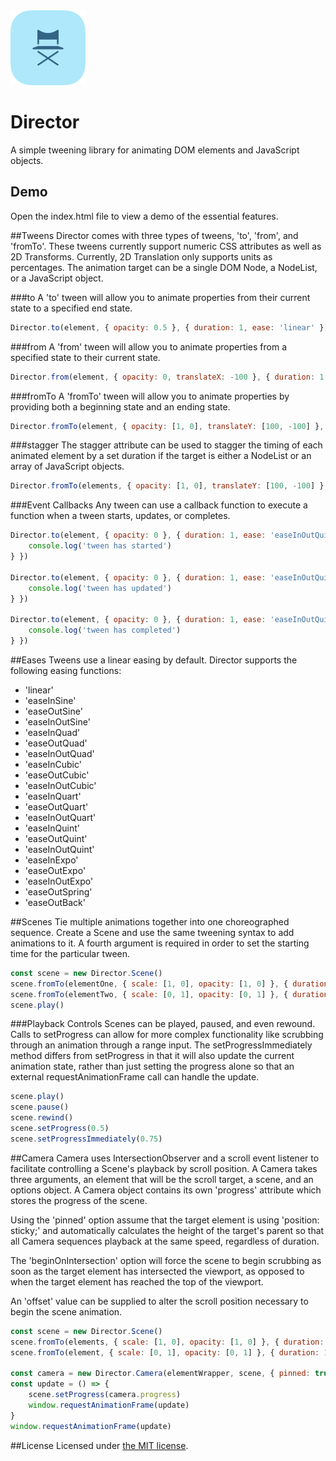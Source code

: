 <img src="/documentation/assets/img/icon.png?raw=true" width="120" style="max-width: 100%;">

# Director
A simple tweening library for animating DOM elements and JavaScript objects.

## Demo
Open the index.html file to view a demo of the essential features.

##Tweens
Director comes with three types of tweens, 'to', 'from', and 'fromTo'. These tweens currently support numeric CSS attributes as well as 2D Transforms. Currently, 2D Translation only supports units as percentages. The animation target can be a single DOM Node, a NodeList, or a JavaScript object.

###to
A 'to' tween will allow you to animate properties from their current state to a specified end state.
```javascript
Director.to(element, { opacity: 0.5 }, { duration: 1, ease: 'linear' })
```

###from
A 'from' tween will allow you to animate properties from a specified state to their current state.
```javascript
Director.from(element, { opacity: 0, translateX: -100 }, { duration: 1, ease: 'easeOutExpo' })
```

###fromTo
A 'fromTo' tween will allow you to animate properties by providing both a beginning state and an ending state.
```javascript
Director.fromTo(element, { opacity: [1, 0], translateY: [100, -100] }, { duration: 1, ease: 'easeInOutQuint' })
```

###stagger
The stagger attribute can be used to stagger the timing of each animated element by a set duration if the target is either a NodeList or an array of JavaScript objects.
```javascript
Director.fromTo(elements, { opacity: [1, 0], translateY: [100, -100] }, { duration: 1, stagger: 0.1, ease: 'easeInOutQuint' })
```

###Event Callbacks
Any tween can use a callback function to execute a function when a tween starts, updates, or completes.
```javascript
Director.to(element, { opacity: 0 }, { duration: 1, ease: 'easeInOutQuint', onStart: () => {
	console.log('tween has started')
} })

Director.to(element, { opacity: 0 }, { duration: 1, ease: 'easeInOutQuint', onUpdate: () => {
	console.log('tween has updated')
} })

Director.to(element, { opacity: 0 }, { duration: 1, ease: 'easeInOutQuint', onComplete: () => {
	console.log('tween has completed')
} })
```

##Eases
Tweens use a linear easing by default. Director supports the following easing functions:
- 'linear'
- 'easeInSine'
- 'easeOutSine'
- 'easeInOutSine'
- 'easeInQuad'
- 'easeOutQuad'
- 'easeInOutQuad'
- 'easeInCubic'
- 'easeOutCubic'
- 'easeInOutCubic'
- 'easeInQuart'
- 'easeOutQuart'
- 'easeInOutQuart'
- 'easeInQuint'
- 'easeOutQuint'
- 'easeInOutQuint'
- 'easeInExpo'
- 'easeOutExpo'
- 'easeInOutExpo'
- 'easeOutSpring'
- 'easeOutBack'

##Scenes
Tie multiple animations together into one choreographed sequence. Create a Scene and use the same tweening syntax to add animations to it. A fourth argument is required in order to set the starting time for the particular tween.

```javascript
const scene = new Director.Scene()
scene.fromTo(elementOne, { scale: [1, 0], opacity: [1, 0] }, { duration: 1, ease: 'easeOutQuint', stagger: 0.1 }, 0)
scene.fromTo(elementTwo, { scale: [0, 1], opacity: [0, 1] }, { duration: 1, ease: 'easeOutQuint' }, 0.25)
scene.play()
```

###Playback Controls
Scenes can be played, paused, and even rewound. Calls to setProgress can allow for more complex functionality like scrubbing through an animation through a range input. The setProgressImmediately method differs from setProgress in that it will also update the current animation state, rather than just setting the progress alone so that an external requestAnimationFrame call can handle the update.

```javascript
scene.play()
scene.pause()
scene.rewind()
scene.setProgress(0.5)
scene.setProgressImmediately(0.75)
```

##Camera
Camera uses IntersectionObserver and a scroll event listener to facilitate controlling a Scene's playback by scroll position. A Camera takes three arguments, an element that will be the scroll target, a scene, and an options object. A Camera object contains its own 'progress' attribute which stores the progress of the scene.

Using the 'pinned' option assume that the target element is using 'position: sticky;' and automatically calculates the height of the target's parent so that all Camera sequences playback at the same speed, regardless of duration.

The 'beginOnIntersection' option will force the scene to begin scrubbing as soon as the target element has intersected the viewport, as opposed to when the target element has reached the top of the viewport.

An 'offset' value can be supplied to alter the scroll position necessary to begin the scene animation.
```javascript
const scene = new Director.Scene()
scene.fromTo(elements, { scale: [1, 0], opacity: [1, 0] }, { duration: 1, ease: 'easeOutQuint', stagger: 0.1 }, 0)
scene.fromTo(element, { scale: [0, 1], opacity: [0, 1] }, { duration: 1, ease: 'easeOutQuint' }, 0.25)

const camera = new Director.Camera(elementWrapper, scene, { pinned: true, offset: 100, beginOnIntersection: true })
const update = () => {
	scene.setProgress(camera.progress)
	window.requestAnimationFrame(update)
}
window.requestAnimationFrame(update)
```

##License
Licensed under [the MIT license](LICENSE.md).


